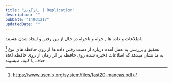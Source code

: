 ```yaml
---
title: "بازگویی | Replication"
description: ""
pubDate: "14031217"
updatedDate: ""
---
```


اطلاعات و داده ها , خواه و ناخواه در حال از بین رفتن و ایجاد شدن هستند.


[^1]
تحقیق و بررسی به عمل آمده درباره از دست رفتن داده ها از روی حافظه های نوع ssd
به ما نشان میدهد که اطلاعات ذخیره شده روی حافظه بر اثر زمان از روی حافظه حذف یا کثیف میشوند




[^1]: https://www.usenix.org/system/files/fast20-maneas.pdf
